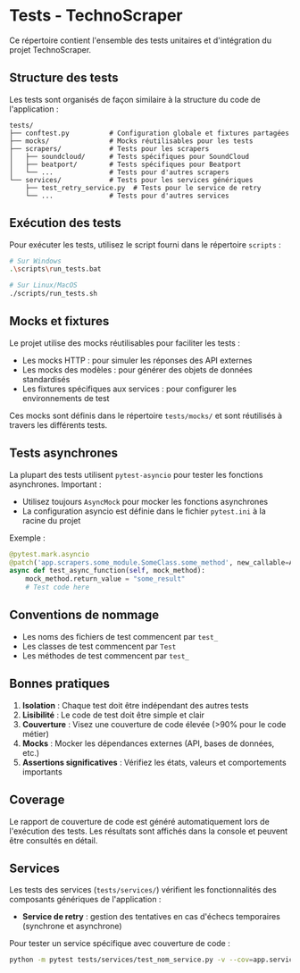 # Tests - TechnoScraper

Ce répertoire contient l'ensemble des tests unitaires et d'intégration du projet TechnoScraper.

## Structure des tests

Les tests sont organisés de façon similaire à la structure du code de l'application :

```
tests/
├── conftest.py          # Configuration globale et fixtures partagées
├── mocks/               # Mocks réutilisables pour les tests
├── scrapers/            # Tests pour les scrapers
│   ├── soundcloud/      # Tests spécifiques pour SoundCloud
│   ├── beatport/        # Tests spécifiques pour Beatport 
│   └── ...              # Tests pour d'autres scrapers
└── services/            # Tests pour les services génériques
    ├── test_retry_service.py  # Tests pour le service de retry
    └── ...              # Tests pour d'autres services
```

## Exécution des tests

Pour exécuter les tests, utilisez le script fourni dans le répertoire `scripts` :

```bash
# Sur Windows
.\scripts\run_tests.bat

# Sur Linux/MacOS
./scripts/run_tests.sh
```

## Mocks et fixtures

Le projet utilise des mocks réutilisables pour faciliter les tests :

- Les mocks HTTP : pour simuler les réponses des API externes
- Les mocks des modèles : pour générer des objets de données standardisés
- Les fixtures spécifiques aux services : pour configurer les environnements de test

Ces mocks sont définis dans le répertoire `tests/mocks/` et sont réutilisés à travers les différents tests.

## Tests asynchrones

La plupart des tests utilisent `pytest-asyncio` pour tester les fonctions asynchrones.
Important : 
- Utilisez toujours `AsyncMock` pour mocker les fonctions asynchrones
- La configuration asyncio est définie dans le fichier `pytest.ini` à la racine du projet

Exemple :
```python
@pytest.mark.asyncio
@patch('app.scrapers.some_module.SomeClass.some_method', new_callable=AsyncMock)
async def test_async_function(self, mock_method):
    mock_method.return_value = "some_result"
    # Test code here
```

## Conventions de nommage

- Les noms des fichiers de test commencent par `test_`
- Les classes de test commencent par `Test`
- Les méthodes de test commencent par `test_`

## Bonnes pratiques

1. **Isolation** : Chaque test doit être indépendant des autres tests
2. **Lisibilité** : Le code de test doit être simple et clair
3. **Couverture** : Visez une couverture de code élevée (>90% pour le code métier)
4. **Mocks** : Mocker les dépendances externes (API, bases de données, etc.)
5. **Assertions significatives** : Vérifiez les états, valeurs et comportements importants

## Coverage

Le rapport de couverture de code est généré automatiquement lors de l'exécution des tests. 
Les résultats sont affichés dans la console et peuvent être consultés en détail.

## Services

Les tests des services (`tests/services/`) vérifient les fonctionnalités des composants génériques de l'application :

- **Service de retry** : gestion des tentatives en cas d'échecs temporaires (synchrone et asynchrone)

Pour tester un service spécifique avec couverture de code :

```bash
python -m pytest tests/services/test_nom_service.py -v --cov=app.services.nom_service
``` 